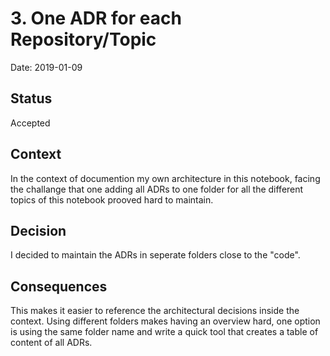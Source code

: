 # 3. One ADR for each Repository/Topic

Date: 2019-01-09

## Status

Accepted

## Context

In the context of documention my own architecture in this notebook, facing the challange that one adding all ADRs to one folder for all the different topics of this notebook prooved hard to maintain.

## Decision

I decided to maintain the ADRs in seperate folders close to the "code".

## Consequences

This makes it easier to reference the architectural decisions inside the context. Using different folders makes having an overview hard, one option is using the same folder name and write a quick tool that creates a table of content of all ADRs.
